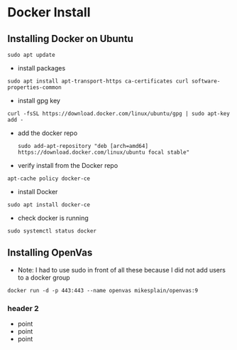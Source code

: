 # Docker Install

## Installing Docker on Ubuntu

``` sudo apt update ```

* install packages

```sudo apt install apt-transport-https ca-certificates curl software-properties-common```

* install gpg key

```curl -fsSL https://download.docker.com/linux/ubuntu/gpg | sudo apt-key add -```

* add the docker repo 

  ```sudo add-apt-repository "deb [arch=amd64] https://download.docker.com/linux/ubuntu focal stable"```

* verify install from the Docker repo

```apt-cache policy docker-ce```

* install Docker

```sudo apt install docker-ce```

* check docker is running

```sudo systemctl status docker```

## Installing OpenVas
* Note: I had to use sudo in front of all these because I did not add users to a docker group

```docker run -d -p 443:443 --name openvas mikesplain/openvas:9```
    

### header 2

* point
* point
* point


  
